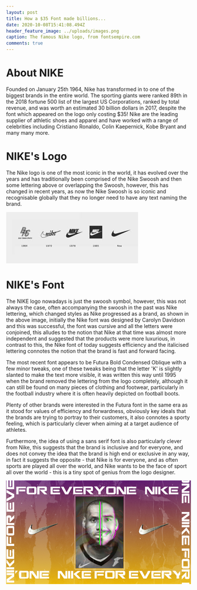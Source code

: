 ```yaml
---
layout: post
title: How a $35 Font made billions...
date: 2020-10-08T15:41:08.494Z
header_feature_image: ../uploads/images.png
caption: The famous Nike logo, from fontsempire.com
comments: true
---
```

# **About NIKE**

Founded on January 25th 1964, Nike has transformed in to one of the biggest brands in the entire world. The sporting giants were ranked 89th in the 2018 fortune 500 list of the largest US Corporations, ranked by total revenue, and was worth an estimated 30 billion dollars in 2017, despite the font which appeared on the logo only costing $35! Nike are the leading supplier of athletic shoes and apparel and have worked with a range of celebrities including Cristiano Ronaldo, Colin Kaepernick, Kobe Bryant and many many more. 

# **NIKE's Logo**

The Nike logo is one of the most iconic in the world, it has evolved over the years and has traditionally been comprised of the Nike Swoosh and then some lettering above or overlapping the Swoosh, however, this has changed in recent years, as now the Nike Swoosh is so iconic and recognisable globally that they no longer need to have any text naming the brand. 

![](../uploads/nike-logo-evo.jpg "Nike Logo Evolution from Designyourway.net")

# NIKE's Font

The NIKE logo nowadays is just the swoosh symbol, however, this was not always the case, often accompanying the swoosh in the past was Nike lettering, which changed styles as Nike progressed as a brand, as shown in the above image, initially the Nike font was designed by Carolyn Davidson and this was successful, the font was cursive and all the letters were conjoined, this alludes to the notion that Nike at that time was almost more independent and suggested that the products were more luxurious, in contrast to this, the Nike font of today suggests efficiency and the italicised lettering connotes the notion that the brand is fast and forward facing.

The most recent font appears to be Futura Bold Condensed Oblique with a few minor tweaks, one of these tweaks being that the letter 'K' is slightly slanted to make the text more visible, it was written this way until 1995 when the brand removed the lettering from the logo completely, although it can still be found on many pieces of clothing and footwear, particularly in the football industry where it is often heavily depicted on football boots.

Plenty of other brands were interested in the Futura font in the same era as it stood for values of efficiency and forwardness, obviously key ideals that the brands are trying to portray to their customers, it also connotes a sporty feeling, which is particularly clever when aiming at a target audience of athletes.

Furthermore, the idea of using a sans serif font is also particularly clever from Nike, this suggests that the brand is inclusive and for everyone, and does not convey the idea that the brand is high end or exclusive in any way, in fact it suggests the opposite - that Nike is for everyone, and as often sports are played all over the world, and Nike wants to be the face of sport all over the world - this is a tiny spot of genius from the logo designer.

![](../uploads/nike-for-everyone.jpg "Nike - 'For Everyone', from creativepool.com")